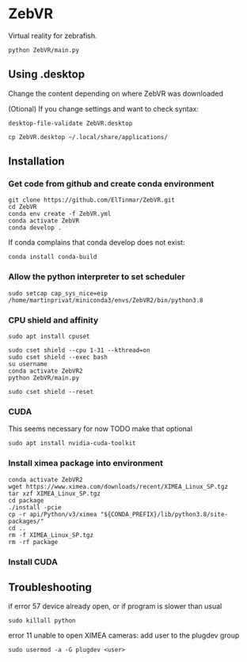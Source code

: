 # ZebVR

Virtual reality for zebrafish.

```
python ZebVR/main.py
```

## Using .desktop

Change the content depending on where ZebVR was downloaded


(Otional) If you change settings and want to check syntax:
```
desktop-file-validate ZebVR.desktop
```

```
cp ZebVR.desktop ~/.local/share/applications/
```

## Installation

### Get code from github and create conda environment 



```
git clone https://github.com/ElTinmar/ZebVR.git
cd ZebVR
conda env create -f ZebVR.yml
conda activate ZebVR
conda develop . 
```

If conda complains that conda develop does not exist:

```
conda install conda-build
```

### Allow the python interpreter to set scheduler

```
sudo setcap cap_sys_nice=eip /home/martinprivat/miniconda3/envs/ZebVR2/bin/python3.8
```

### CPU shield and affinity

```
sudo apt install cpuset
```

```
sudo cset shield --cpu 1-31 --kthread=on
sudo cset shield --exec bash
su username
conda activate ZebVR2
python ZebVR/main.py
```

```
sudo cset shield --reset
```

### CUDA

This seems necessary for now
TODO make that optional

```
sudo apt install nvidia-cuda-toolkit
```

### Install ximea package into environment
```
conda activate ZebVR2
wget https://www.ximea.com/downloads/recent/XIMEA_Linux_SP.tgz
tar xzf XIMEA_Linux_SP.tgz
cd package
./install -pcie
cp -r api/Python/v3/ximea "${CONDA_PREFIX}/lib/python3.8/site-packages/"
cd ..
rm -f XIMEA_Linux_SP.tgz
rm -rf package
```

### Install CUDA



## Troubleshooting

if error 57 device already open, or if program is slower than usual

```
sudo killall python
```

error 11 unable to open XIMEA cameras: add user to the plugdev group

```
sudo usermod -a -G plugdev <user>
```
